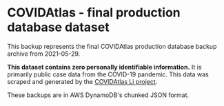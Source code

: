 # COVIDAtlas - final production database dataset

This backup represents the final COVIDAtlas production database backup archive from 2021-05-29.

**This dataset contains zero personally identifiable information.** It is primarily public case data from the COVID-19 pandemic. This data was scraped and generated by the [COVIDAtlas Li project](https://github.com/covidatlas/li).

These backups are in AWS DynamoDB's chunked JSON format.
